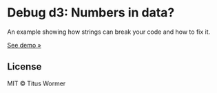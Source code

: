 # Debug d3: Numbers in data?

An example showing how strings can break your code and how to fix it.

[See demo »][url]

## License

MIT © Titus Wormer

[url]: https://cmda-fe3.github.io/course-17-18/class-2/debug
